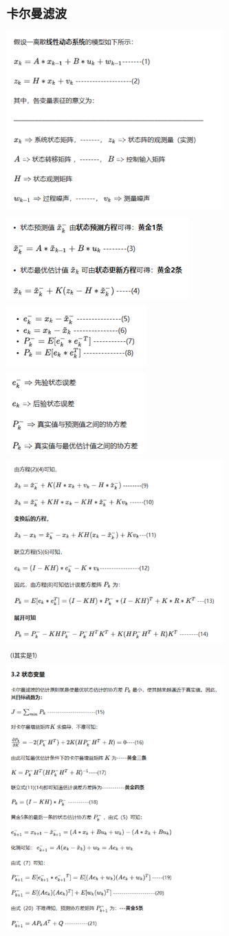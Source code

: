 # 卡尔曼滤波

![](../images/2023-11-23-22-20-13-image.png)

![](../images/2023-11-23-21-46-12-image.png)

![](../images/2023-11-23-23-31-27-image.png)

![](../images/2023-11-24-23-12-46-image.png)

![](../images/2023-11-24-23-13-01-image.png)

（I其实是1）

![](../images/2023-11-24-23-13-16-image.png)


